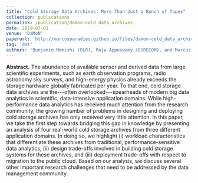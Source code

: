```yaml
---
title: "Cold Storage Data Archives: More Than Just a Bunch of Tapes"
collection: publications
permalink: /publication/damon-cold_data_archives
date: 2019-07-01
venue: 'DaMoN'
paperurl: 'http://marcusparadies.github.io/files/damon-cold_data_archives.pdf'
tag: 'dmt'
authors: 'Bunjamin Memishi (DLR), Raja Appuswamy (EURECOM), and Marcus Paradies (DLR)'
---
```


**Abstract.** The abundance of available sensor and derived data from large scientific experiments, such as earth observation programs, radio astronomy sky surveys, and high-energy physics already exceeds the storage hardware globally fabricated per year. To that end, cold storage data archives are the---often overlooked---spearheads of modern big data analytics in scientific, data-intensive application domains. While high-performance data analytics has received much attention from the research community, the growing number of problems in designing and deploying cold storage archives has only received very little attention. 
In this paper, we take the first step towards bridging this gap in knowledge by presenting an analysis of four real-world cold storage archives from three different application domains. In doing so, we highlight (i) workload characteristics that differentiate these archives from traditional, performance-sensitive data analytics, (ii) design trade-offs involved in building cold storage systems for these archives, and (iii) deployment trade-offs with respect to migration to the public cloud. Based on our analysis, we discuss several other important research challenges that need to be addressed by the data management community.
